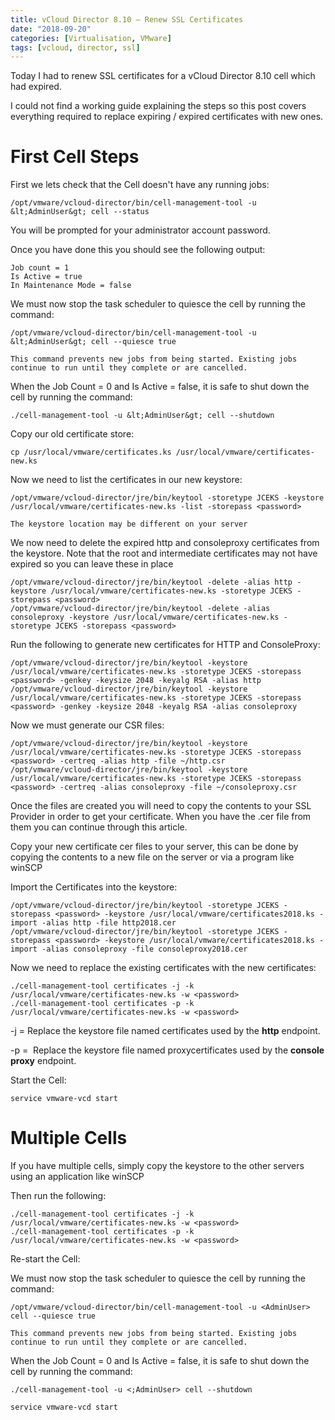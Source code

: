 ```yaml
---
title: vCloud Director 8.10 – Renew SSL Certificates
date: "2018-09-20"
categories: [Virtualisation, VMware]
tags: [vcloud, director, ssl]
---
```


Today I had to renew SSL certificates for a vCloud Director 8.10 cell which had expired.

I could not find a working guide explaining the steps so this post covers everything required to replace expiring / expired certificates with new ones.

# First Cell Steps

First we lets check that the Cell doesn't have any running jobs:

```shell
/opt/vmware/vcloud-director/bin/cell-management-tool -u &lt;AdminUser&gt; cell --status
```

You will be prompted for your administrator account password.

Once you have done this you should see the following output:

```shell
Job count = 1
Is Active = true
In Maintenance Mode = false
```

We must now stop the task scheduler to quiesce the cell by running the command:

```shell
/opt/vmware/vcloud-director/bin/cell-management-tool -u &lt;AdminUser&gt; cell --quiesce true
```

```note
This command prevents new jobs from being started. Existing jobs continue to run until they complete or are cancelled.
```

When the Job Count = 0 and Is Active = false, it is safe to shut down the cell by running the command:

```shell
./cell-management-tool -u &lt;AdminUser&gt; cell --shutdown
```

Copy our old certificate store:

```shell
cp /usr/local/vmware/certificates.ks /usr/local/vmware/certificates-new.ks
```

Now we need to list the certificates in our new keystore:

```shell
/opt/vmware/vcloud-director/jre/bin/keytool -storetype JCEKS -keystore /usr/local/vmware/certificates-new.ks -list -storepass <password>
```

```note
The keystore location may be different on your server
```

We now need to delete the expired http and consoleproxy certificates from the keystore. Note that the root and intermediate certificates may not have expired so you can leave these in place

```shell
/opt/vmware/vcloud-director/jre/bin/keytool -delete -alias http -keystore /usr/local/vmware/certificates-new.ks -storetype JCEKS -storepass <password>
/opt/vmware/vcloud-director/jre/bin/keytool -delete -alias consoleproxy -keystore /usr/local/vmware/certificates-new.ks -storetype JCEKS -storepass <password>
```

Run the following to generate new certificates for HTTP and ConsoleProxy:

```shell
/opt/vmware/vcloud-director/jre/bin/keytool -keystore /usr/local/vmware/certificates-new.ks -storetype JCEKS -storepass <password> -genkey -keysize 2048 -keyalg RSA -alias http
/opt/vmware/vcloud-director/jre/bin/keytool -keystore /usr/local/vmware/certificates-new.ks -storetype JCEKS -storepass <password> -genkey -keysize 2048 -keyalg RSA -alias consoleproxy
```

Now we must generate our CSR files:

```shell
/opt/vmware/vcloud-director/jre/bin/keytool -keystore /usr/local/vmware/certificates-new.ks -storetype JCEKS -storepass <password> -certreq -alias http -file ~/http.csr
/opt/vmware/vcloud-director/jre/bin/keytool -keystore /usr/local/vmware/certificates-new.ks -storetype JCEKS -storepass <password> -certreq -alias consoleproxy -file ~/consoleproxy.csr
```

Once the files are created you will need to copy the contents to your SSL Provider in order to get your certificate. When you have the .cer file from them you can continue through this article.

Copy your new certificate cer files to your server, this can be done by copying the contents to a new file on the server or via a program like winSCP

Import the Certificates into the keystore:

```shell
/opt/vmware/vcloud-director/jre/bin/keytool -storetype JCEKS -storepass <password> -keystore /usr/local/vmware/certificates2018.ks -import -alias http -file http2018.cer
/opt/vmware/vcloud-director/jre/bin/keytool -storetype JCEKS -storepass <password> -keystore /usr/local/vmware/certificates2018.ks -import -alias consoleproxy -file consoleproxy2018.cer
```

Now we need to replace the existing certificates with the new certificates:

```shell
./cell-management-tool certificates -j -k /usr/local/vmware/certificates-new.ks -w <password>
./cell-management-tool certificates -p -k /usr/local/vmware/certificates-new.ks -w <password>
```

-j = Replace the keystore file named certificates used by the **http** endpoint.

-p =  Replace the keystore file named proxycertificates used by the **console proxy** endpoint.

Start the Cell:

```shell
service vmware-vcd start
```

# Multiple Cells

If you have multiple cells, simply copy the keystore to the other servers using an application like winSCP

Then run the following:

```shell
./cell-management-tool certificates -j -k /usr/local/vmware/certificates-new.ks -w <password>
./cell-management-tool certificates -p -k /usr/local/vmware/certificates-new.ks -w <password>
```

Re-start the Cell:

We must now stop the task scheduler to quiesce the cell by running the command:

```shell
/opt/vmware/vcloud-director/bin/cell-management-tool -u <AdminUser> cell --quiesce true
```

```note
This command prevents new jobs from being started. Existing jobs continue to run until they complete or are cancelled.
```

When the Job Count = 0 and Is Active = false, it is safe to shut down the cell by running the command:

```shell
./cell-management-tool -u <;AdminUser> cell --shutdown
```

```shell
service vmware-vcd start
```
